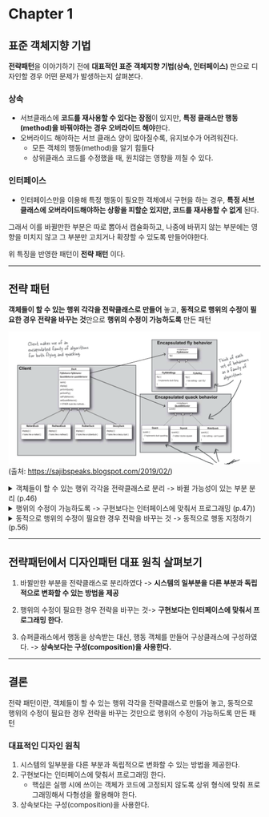 # Chapter 1

## 표준 객체지향 기법

**전략패턴**을 이야기하기 전에 **대표적인 표준 객체지향 기법(상속, 인터페이스)** 만으로 디자인할 경우 어떤 문제가 발생하는지 살펴본다.

### 상속

- 서브클래스에 **코드를 재사용할 수 있다는 장점**이 있지만, **특정 클래스만 행동(method)을 바꿔야하는 경우 오버라이드 해야**한다.
- 오버라이드 해야하는 서브 클래스 양이 많아질수록, 유지보수가 어려워진다.
  - 모든 객체의 행동(method)을 알기 힘들다
  - 상위클래스 코드를 수정했을 때, 원치않는 영향을 끼칠 수 있다.

### 인터페이스

- 인터페이스만을 이용해 특정 행동이 필요한 객체에서 구현을 하는 경우, **특정 서브클래스에 오버라이드해야하는 상황을 피할순 있지만, 코드를 재사용할 수 없게** 된다.

그래서 이를 바뀔만한 부분은 따로 뽑아서 캡슐화하고, 나중에 바뀌지 않는 부분에는 영향을 미치지 않고 그 부분만 고치거나 확장할 수 있도록 만들어야한다.

위 특징을 반영한 패턴이 **전략 패턴** 이다.

---

## 전략 패턴

**객체들이 할 수 있는 행위 각각을 전략클래스로 만들어** 놓고, **동적으로 행위의 수정이 필요한 경우 전략을 바꾸는 것**만으로 **행위의 수정이 가능하도록** 만든 패턴

![](./1.png)
(출처: https://sajibspeaks.blogspot.com/2019/02/)

<details><summary>객체들이 할 수 있는 행위 각각을 전략클래스로 분리 -> 바뀔 가능성이 있는 부분 분리 (p.46)</summary>

```ts
abstract class Duck {
  private flyBehavior: FlyBehavior;
  private quackBehavior: QuackBehavior;

  //....
}

// 바뀔 가능성이 있는 부분 분리
// fly
export interface FlyBehavior {
  fly(): void;
}

export class FlyWithWings implements FlyBehavior {
  fly(): void {
    console.log("파닥파닥");
  }
}

export class FlyNoWay implements FlyBehavior {
  fly(): void {
    console.log("가만히");
  }
}

// quack
export interface QuackBehavior {
  quack(): void;
}

export class Quack implements QuackBehavior {
  quack(): void {
    console.log("꽥");
  }
}

export class Squack implements QuackBehavior {
  quack(): void {
    console.log("삑삑");
  }
}

export class MuteQuack implements QuackBehavior {
  quack(): void {
    console.log("조용..");
  }
}
```

</details>

<details><summary>행위의 수정이 가능하도록 -> 구현보다는 인터페이스에 맞춰서 프로그래밍 (p.47))</summary>

```ts
abstract class Duck {
  private flyBehavior: FlyBehavior; // 상위 타입
  private quackBehavior: QuackBehavior;

  // ...
}

export class MallardDuck extends Duck {
  constructor() {
    super({
      flyBehavior: new FlyWithWings(), // 하위 타입 클래스로 생성
      quackBehavior: new Quack(),
    });
  }

  display(): void {
    console.log("물오리 모습");
  }
}
```

</details>

<details><summary>동적으로 행위의 수정이 필요한 경우 전략을 바꾸는 것 -> 동적으로 행동 지정하기 (p.56)</summary>

```ts
abstract class Duck {
  private flyBehavior: FlyBehavior;
  private quackBehavior: QuackBehavior;

  setFlyBehavior(newFlyBehavior: FlyBehavior): void {
    this.flyBehavior = newFlyBehavior;
  }

  setQuackBehavior(newFlyBehavior: FlyBehavior): void {
    this.flyBehavior = newFlyBehavior;
  }

  //...
}

const rubberDuck = new RubberDuck();

rubberDuck.setFlyBehavior(new FlyWithWings()); // 동적으로 전략을 변경
```

</details>

---

## 전략패턴에서 디자인패턴 대표 원칙 살펴보기

1. 바뀔만한 부분을 전략클래스로 분리하였다 -> **시스템의 일부분을 다른 부분과 독립적으로 변화할 수 있는 방법을 제공**

2. 행위의 수정이 필요한 경우 전략을 바꾸는 것-> **구현보다는 인터페이스에 맞춰서 프로그래밍 한다.**

3. 슈퍼클래스에서 행동을 상속받는 대신, 행동 객체를 만들어 구상클래스에 구성하였다. -> **상속보다는 구성(composition)을 사용한다.**

---

## 결론

전략 패턴이란, 객체들이 할 수 있는 행위 각각을 전략클래스로 만들어 놓고, 동적으로 행위의 수정이 필요한 경우 전략을 바꾸는 것만으로 행위의 수정이 가능하도록 만든 패턴

### 대표적인 디자인 원칙

1. 시스템의 일부분을 다른 부분과 독립적으로 변화할 수 있는 방법을 제공한다.
2. 구현보다는 인터페이스에 맞춰서 프로그래밍 한다.
   - 핵심은 실행 시에 쓰이는 객체가 코드에 고정되지 않도록 상위 형식에 맞춰 프로그래밍해서 다형성을 활용해야 한다.
3. 상속보다는 구성(composition)을 사용한다.
